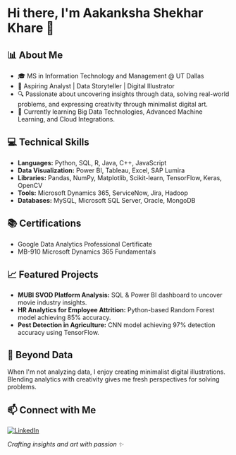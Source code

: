 # Hi there, I'm Aakanksha Shekhar Khare 👋

## 📊 About Me
- 🎓 MS in Information Technology and Management @ UT Dallas
- 💼 Aspiring Analyst | Data Storyteller | Digital Illustrator
- 🔍 Passionate about uncovering insights through data, solving real-world problems, and expressing creativity through minimalist digital art.
- 🧠 Currently learning Big Data Technologies, Advanced Machine Learning, and Cloud Integrations.

## 💻 Technical Skills
- **Languages:** Python, SQL, R, Java, C++, JavaScript
- **Data Visualization:** Power BI, Tableau, Excel, SAP Lumira
- **Libraries:** Pandas, NumPy, Matplotlib, Scikit-learn, TensorFlow, Keras, OpenCV
- **Tools:** Microsoft Dynamics 365, ServiceNow, Jira, Hadoop
- **Databases:** MySQL, Microsoft SQL Server, Oracle, MongoDB

## 📚 Certifications
- Google Data Analytics Professional Certificate
- MB-910 Microsoft Dynamics 365 Fundamentals

## 📈 Featured Projects
- **MUBI SVOD Platform Analysis:** SQL & Power BI dashboard to uncover movie industry insights.
- **HR Analytics for Employee Attrition:** Python-based Random Forest model achieving 85% accuracy.
- **Pest Detection in Agriculture:** CNN model achieving 97% detection accuracy using TensorFlow.

## 🎨 Beyond Data
When I'm not analyzing data, I enjoy creating minimalist digital illustrations.  
Blending analytics with creativity gives me fresh perspectives for solving problems.

## 📫 Connect with Me
[![LinkedIn](https://img.shields.io/badge/LinkedIn-Profile-blue?style=for-the-badge&logo=linkedin)](https://www.linkedin.com/in/aakanksha-khare/)


*Crafting insights and art with passion ✨*
